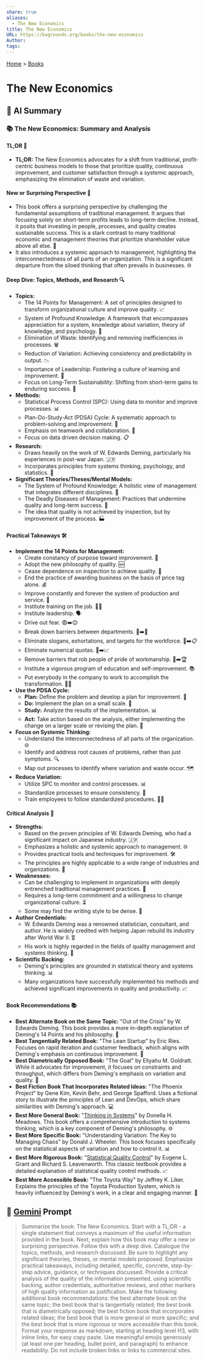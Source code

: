 ```yaml
---
share: true
aliases:
  - The New Economics
title: The New Economics
URL: https://bagrounds.org/books/the-new-economics
Author: 
tags: 
---
```

[Home](../index.md) > [Books](./index.md)  
# The New Economics  
## 🤖 AI Summary  
### 📚 The New Economics: Summary and Analysis  
#### TL;DR 🎯  
* **TL;DR:** The New Economics advocates for a shift from traditional, profit-centric business models to those that prioritize quality, continuous improvement, and customer satisfaction through a systemic approach, emphasizing the elimination of waste and variation.  
  
#### New or Surprising Perspective 🤔  
* This book offers a surprising perspective by challenging the fundamental assumptions of traditional management. It argues that focusing solely on short-term profits leads to long-term decline. Instead, it posits that investing in people, processes, and quality creates sustainable success. This is a stark contrast to many traditional economic and management theories that prioritize shareholder value above all else. 🔄  
* It also introduces a systemic approach to management, highlighting the interconnectedness of all parts of an organization. This is a significant departure from the siloed thinking that often prevails in businesses. 🌐  
  
#### Deep Dive: Topics, Methods, and Research 🔍  
* **Topics:**  
    * The 14 Points for Management: A set of principles designed to transform organizational culture and improve quality. 📈  
    * System of Profound Knowledge: A framework that encompasses appreciation for a system, knowledge about variation, theory of knowledge, and psychology. 🧠  
    * Elimination of Waste: Identifying and removing inefficiencies in processes. 🗑️  
    * Reduction of Variation: Achieving consistency and predictability in output. 📉  
    * Importance of Leadership: Fostering a culture of learning and improvement. 🤝  
    * Focus on Long-Term Sustainability: Shifting from short-term gains to enduring success. 🌳  
* **Methods:**  
    * Statistical Process Control (SPC): Using data to monitor and improve processes. 📊  
    * Plan-Do-Study-Act (PDSA) Cycle: A systematic approach to problem-solving and improvement. 🔄  
    * Emphasis on teamwork and collaboration. 🤝  
    * Focus on data driven decision making. 📋  
* **Research:**  
    * Draws heavily on the work of W. Edwards Deming, particularly his experiences in post-war Japan. 🇯🇵  
    * Incorporates principles from systems thinking, psychology, and statistics. 🔬  
* **Significant Theories/Theses/Mental Models:**  
    * The System of Profound Knowledge: A holistic view of management that integrates different disciplines. 🧠  
    * The Deadly Diseases of Management: Practices that undermine quality and long-term success. 🤒  
    * The idea that quality is not achieved by inspection, but by improvement of the process. 🏭  
  
#### Practical Takeaways 🛠️  
* **Implement the 14 Points for Management:**  
    * Create constancy of purpose toward improvement. 🎯  
    * Adopt the new philosophy of quality. 🆕  
    * Cease dependence on inspection to achieve quality. 🛑  
    * End the practice of awarding business on the basis of price tag alone. 💰  
    * Improve constantly and forever the system of production and service. 🔄  
    * Institute training on the job. 👨‍🏫  
    * Institute leadership. 🗣️  
    * Drive out fear. 😨➡️😌  
    * Break down barriers between departments. 🧱➡️🤝  
    * Eliminate slogans, exhortations, and targets for the workforce. 📢➡️📋  
    * Eliminate numerical quotas. 🔢➡️📈  
    * Remove barriers that rob people of pride of workmanship. 🚧➡️🏆  
    * Institute a vigorous program of education and self-improvement. 📚  
    * Put everybody in the company to work to accomplish the transformation. 👷‍♀️  
* **Use the PDSA Cycle:**  
    * **Plan:** Define the problem and develop a plan for improvement. 📝  
    * **Do:** Implement the plan on a small scale. 🧪  
    * **Study:** Analyze the results of the implementation. 📊  
    * **Act:** Take action based on the analysis, either implementing the change on a larger scale or revising the plan. 🔄  
* **Focus on Systemic Thinking:**  
    * Understand the interconnectedness of all parts of the organization. 🌐  
    * Identify and address root causes of problems, rather than just symptoms. 🔍  
    * Map out processes to identify where variation and waste occur. 🗺️  
* **Reduce Variation:**  
    * Utilize SPC to monitor and control processes. 📊  
    * Standardize processes to ensure consistency. 📏  
    * Train employees to follow standardized procedures. 👩‍🏫  
  
#### Critical Analysis 🧐  
* **Strengths:**  
    * Based on the proven principles of W. Edwards Deming, who had a significant impact on Japanese industry. 🇯🇵  
    * Emphasizes a holistic and systemic approach to management. 🌐  
    * Provides practical tools and techniques for improvement. 🛠️  
    * The principles are highly applicable to a wide range of industries and organizations. 🏢  
* **Weaknesses:**  
    * Can be challenging to implement in organizations with deeply entrenched traditional management practices. 🚧  
    * Requires a long-term commitment and a willingness to change organizational culture. ⏳  
    * Some may find the writing style to be dense. 📝  
* **Author Credentials:**  
    * W. Edwards Deming was a renowned statistician, consultant, and author. He is widely credited with helping Japan rebuild its industry after World War II. 🎖️  
    * His work is highly regarded in the fields of quality management and systems thinking. 🧠  
* **Scientific Backing:**  
    * Deming's principles are grounded in statistical theory and systems thinking. 📊  
    * Many organizations have successfully implemented his methods and achieved significant improvements in quality and productivity. 📈  
  
#### Book Recommendations 📚  
* **Best Alternate Book on the Same Topic:** "Out of the Crisis" by W. Edwards Deming. This book provides a more in-depth explanation of Deming's 14 Points and his philosophy. 📖  
* **Best Tangentially Related Book:** "The Lean Startup" by Eric Ries. Focuses on rapid iteration and customer feedback, which aligns with Deming's emphasis on continuous improvement. 🚀  
* **Best Diametrically Opposed Book:** "The Goal" by Eliyahu M. Goldratt. While it advocates for improvement, it focuses on constraints and throughput, which differs from Deming's emphasis on variation and quality. 🎯  
* **Best Fiction Book That Incorporates Related Ideas:** "The Phoenix Project" by Gene Kim, Kevin Behr, and George Spafford. Uses a fictional story to illustrate the principles of Lean and DevOps, which share similarities with Deming's approach. 💻  
* **Best More General Book:** "[Thinking in Systems](./thinking-in-systems.md)" by Donella H. Meadows. This book offers a comprehensive introduction to systems thinking, which is a key component of Deming's philosophy. 🌐  
* **Best More Specific Book:** "Understanding Variation: The Key to Managing Chaos" by Donald J. Wheeler. This book focuses specifically on the statistical aspects of variation and how to control it. 📊  
* **Best More Rigorous Book:** "[Statistical Quality Control](./statistical-quality-control.md)" by Eugene L. Grant and Richard S. Leavenworth. This classic textbook provides a detailed explanation of statistical quality control methods. 📈  
* **Best More Accessible Book:** "The Toyota Way" by Jeffrey K. Liker. Explains the principles of the Toyota Production System, which is heavily influenced by Deming's work, in a clear and engaging manner. 🚗  
  
## 💬 [Gemini](https://gemini.google.com) Prompt  
> Summarize the book: The New Economics. Start with a TL;DR - a single statement that conveys a maximum of the useful information provided in the book. Next, explain how this book may offer a new or surprising perspective. Follow this with a deep dive. Catalogue the topics, methods, and research discussed. Be sure to highlight any significant theories, theses, or mental models proposed. Emphasize practical takeaways, including detailed, specific, concrete, step-by-step advice, guidance, or techniques discussed. Provide a critical analysis of the quality of the information presented, using scientific backing, author credentials, authoritative reviews, and other markers of high quality information as justification. Make the following additional book recommendations: the best alternate book on the same topic; the best book that is tangentially related; the best book that is diametrically opposed; the best fiction book that incorporates related ideas; the best book that is more general or more specific; and the best book that is more rigorous or more accessible than this book. Format your response as markdown, starting at heading level H3, with inline links, for easy copy paste. Use meaningful emojis generously (at least one per heading, bullet point, and paragraph) to enhance readability. Do not include broken links or links to commercial sites.  
